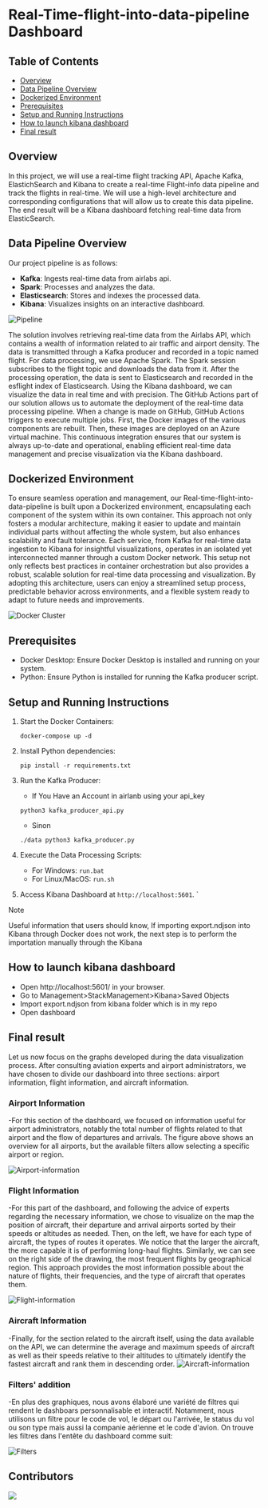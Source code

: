 # Real-Time-flight-into-data-pipeline Dashboard


## Table of Contents

- [Overview](#overview)
- [Data Pipeline Overview](#data-pipeline-overview)
- [Dockerized Environment](#dockerized-environment)
- [Prerequisites](#prerequisites)
- [Setup and Running Instructions](#setup-and-running-instructions)
- [How to launch kibana dashboard](#how-to-launch-kibana-dashboard)
- [Final result](#final-result)

## Overview

In this project, we will use a real-time flight tracking API, Apache Kafka, ElastichSearch and Kibana to create a real-time Flight-info data pipeline and track the flights in real-time. We will use a high-level architecture and
corresponding configurations that will allow us to create this data pipeline. The end result will be a Kibana dashboard fetching real-time data from ElasticSearch.

## Data Pipeline Overview
Our project pipeline is as follows:
- **Kafka**: Ingests real-time data from airlabs api.
- **Spark**: Processes and analyzes the data.
- **Elasticsearch**: Stores and indexes the processed data.
- **Kibana**: Visualizes insights on an interactive dashboard.

![Pipeline](images/Architecture.png)

The solution involves retrieving real-time data from the Airlabs API, which contains a wealth of information related to air traffic and airport density. The data is transmitted through a Kafka producer and recorded in a topic named flight. For data processing, we use Apache Spark. The Spark session subscribes to the flight topic and downloads the data from it. After the processing operation, the data is sent to Elasticsearch and recorded in the esflight index of Elasticsearch. Using the Kibana dashboard, we can visualize the data in real time and with precision. The GitHub Actions part of our solution allows us to automate the deployment of the real-time data processing pipeline. When a change is made on GitHub, GitHub Actions triggers to execute multiple jobs. First, the Docker images of the various components are rebuilt. Then, these images are deployed on an Azure virtual machine. This continuous integration ensures that our system is always up-to-date and operational, enabling efficient real-time data management and precise visualization via the Kibana dashboard.


## Dockerized Environment

To ensure seamless operation and management, our Real-time-flight-into-data-pipeline is built upon a Dockerized environment, encapsulating each component of the system within its own container. This approach not only fosters a modular architecture, making it easier to update and maintain individual parts without affecting the whole system, but also enhances scalability and fault tolerance. Each service, from Kafka for real-time data ingestion to Kibana for insightful visualizations, operates in an isolated yet interconnected manner through a custom Docker network. This setup not only reflects best practices in container orchestration but also provides a robust, scalable solution for real-time data processing and visualization. By adopting this architecture, users can enjoy a streamlined setup process, predictable behavior across environments, and a flexible system ready to adapt to future needs and improvements.

![Docker Cluster](images/docker-cluster.png)

## Prerequisites

- Docker Desktop: Ensure Docker Desktop is installed and running on your system.
- Python: Ensure Python is installed for running the Kafka producer script.

## Setup and Running Instructions
1. Start the Docker Containers: 
    ```
    docker-compose up -d
    ```
2. Install Python dependencies:
    ```
    pip install -r requirements.txt
    ```
4. Run the Kafka Producer:
   - If You  Have an Account in airlanb using your api_key
    ```
    python3 kafka_producer_api.py
    ```
   - Sinon
    ```
    ./data python3 kafka_producer.py
    ```
      
6. Execute the Data Processing Scripts:
    - For Windows: `run.bat`
    - For Linux/MacOS: `run.sh`
7. Access Kibana Dashboard at `http://localhost:5601`.
 `
> [!NOTE]
> Useful information that users should know, If importing export.ndjson into Kibana through Docker does not work, the next step is to perform the importation manually through the Kibana
## How to launch kibana dashboard 

- Open http://localhost:5601/ in your browser.
- Go to Management>StackManagement>Kibana>Saved Objects
- Import export.ndjson from kibana folder which is in my repo 
- Open dashboard

## Final result
Let us now focus on the graphs developed during the data visualization process. After consulting aviation experts and airport administrators, we have chosen to divide our dashboard into three sections: airport information, flight information, and aircraft information.
### Airport Information
-For this section of the dashboard, we focused on information useful for airport administrators, notably the total number of flights related to that airport and the flow of departures and arrivals. The figure above shows an overview for all airports, but the available filters allow selecting a specific airport or region.

![Airport-information](images/Airport-Information.png)

### Flight Information
-For this part of the dashboard, and following the advice of experts regarding the necessary information, we chose to visualize on the map the position of aircraft, their departure and arrival airports sorted by their speeds or altitudes as needed. Then, on the left, we have for each type of aircraft, the types of routes it operates. We notice that the larger the aircraft, the more capable it is of performing long-haul flights. Similarly, we can see on the right side of the drawing, the most frequent flights by geographical region. This approach provides the most information possible about the nature of flights, their frequencies, and the type of aircraft that operates them.

![Flight-information](images/Flight-information.png)

### Aircraft Information
-Finally, for the section related to the aircraft itself, using the data available on the API, we can determine the average and maximum speeds of aircraft as well as their speeds relative to their altitudes to ultimately identify the fastest aircraft and rank them in descending order.
![Aircraft-information](images/Aircraft-information.png)

### Filters' addition
-En plus des graphiques, nous avons élaboré une variété de filtres qui rendent le dashboars personnalisable et interactif. Notamment, nous utilisons un filtre pour le code de vol, le départ ou l'arrivée, le status du vol ou son type mais aussi la companie aérienne et le code d'avion.
On trouve les filtres dans l'entête du dashboard comme suit:

![Filters](images/cover-filters.png)



## Contributors
<a href="https://github.com/AnasBenAmor10/Real-Time-flight-into-data-pipeline/graphs/contributors">
    <img src="https://contrib.rocks/image?repo=AnasBenAmor10/Real-Time-flight-into-data-pipeline" />
  
</a>

